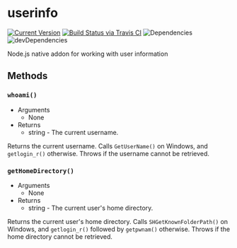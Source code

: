 # userinfo

[![Current Version](https://img.shields.io/npm/v/userinfo.svg)](https://www.npmjs.org/package/userinfo)
[![Build Status via Travis CI](https://travis-ci.org/cjihrig/userinfo.svg?branch=master)](https://travis-ci.org/cjihrig/userinfo)
![Dependencies](http://img.shields.io/david/cjihrig/userinfo.svg)
![devDependencies](http://img.shields.io/david/dev/cjihrig/userinfo.svg)

Node.js native addon for working with user information

## Methods

### `whoami()`

  - Arguments
    - None
  - Returns
    - string - The current username.

Returns the current username. Calls `GetUserName()` on Windows, and `getlogin_r()` otherwise. Throws if the username cannot be retrieved.

### `getHomeDirectory()`

  - Arguments
    - None
  - Returns
    - string - The current user's home directory.

Returns the current user's home directory. Calls `SHGetKnownFolderPath()` on Windows, and `getlogin_r()` followed by `getpwnam()` otherwise. Throws if the home directory cannot be retrieved.
